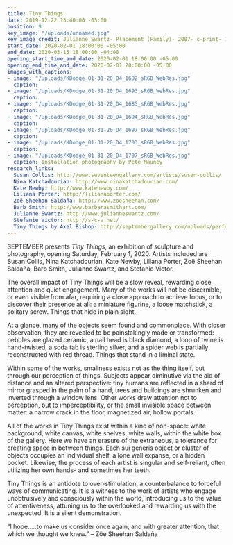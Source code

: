 ```yaml
---
title: Tiny Things
date: 2019-12-22 13:40:00 -05:00
position: 9
key_image: "/uploads/unnamed.jpg"
key_image_credit: Julianne Swartz- Placement (Family)- 2007- c-print- 18 x 28 inches
start_date: 2020-02-01 18:00:00 -05:00
end_date: 2020-03-15 18:00:00 -04:00
opening_start_time_and_date: 2020-02-01 18:00:00 -05:00
opening_end_time_and_date: 2020-02-01 20:00:00 -05:00
images_with_captions:
- image: "/uploads/KDodge_01-31-20_D4_1682_sRGB_WebRes.jpg"
  caption: 
- image: "/uploads/KDodge_01-31-20_D4_1693_sRGB_WebRes.jpg"
  caption: 
- image: "/uploads/KDodge_01-31-20_D4_1685_sRGB_WebRes.jpg"
  caption: 
- image: "/uploads/KDodge_01-31-20_D4_1694_sRGB_WebRes.jpg"
  caption: 
- image: "/uploads/KDodge_01-31-20_D4_1697_sRGB_WebRes.jpg"
  caption: 
- image: "/uploads/KDodge_01-31-20_D4_1703_sRGB_WebRes.jpg"
  caption: 
- image: "/uploads/KDodge_01-31-20_D4_1707_sRGB_WebRes.jpg"
  caption: Installation photography by Pete Mauney
research_links:
  Susan Collis: http://www.seventeengallery.com/artists/susan-collis/
  Nina Katchadourian: http://www.ninakatchadourian.com/
  Kate Newby: http://www.katenewby.com/
  Liliana Porter: http://lilianaporter.com/
  Zoë Sheehan Saldaña: http://www.zoesheehan.com/
  Barb Smith: http://www.barbarasmithart.com/
  Julianne Swartz: http://www.julianneswartz.com/
  Stefanie Victor: http://s-c-v.net/
  Tiny Things by Axel Bishop: http://septembergallery.com/uploads/perfectMatch.pdf
---
```


SEPTEMBER presents *Tiny Things*, an exhibition of sculpture and photography, opening Saturday, February 1, 2020. Artists included are Susan Collis, Nina Katchadourian, Kate Newby, Liliana Porter, Zoë Sheehan Saldaña, Barb Smith, Julianne Swartz, and Stefanie Victor.

The overall impact of Tiny Things will be a slow reveal, rewarding close attention and quiet engagement. Many of the works will not be discernible, or even visible from afar, requiring a close approach to achieve focus, or to discover their presence at all: a miniature figurine, a loose matchstick, a solitary screw. Things that hide in plain sight.

At a glance, many of the objects seem found and commonplace. With closer observation, they are revealed to be painstakingly made or transformed: pebbles are glazed ceramic, a nail head is black diamond, a loop of twine is hand-twisted, a soda tab is sterling silver, and a spider web is partially reconstructed with red thread. Things that stand in a liminal state.

Within some of the works, smallness exists not as the thing itself, but through our perception of things. Subjects appear diminutive via the aid of distance and an altered perspective: tiny humans are reflected in a shard of mirror grasped in the palm of a hand, trees and buildings are shrunken and inverted through a window lens. Other works draw attention not to perception, but to imperceptibility, or the small invisible space between matter: a narrow crack in the floor, magnetized air, hollow portals. 

All of the works in Tiny Things exist within a kind of non-space: white background, white canvas, white shelves, white walls, within the white box of the gallery. Here we have an erasure of the extraneous, a tolerance for creating space in between things. Each sui generis object or cluster of objects occupies an individual shelf, a lone wall expanse, or a hidden pocket. Likewise, the process of each artist is singular and self-reliant, often utilizing her own hands- and sometimes her teeth.

Tiny Things is an antidote to over-stimulation, a counterbalance to forceful ways of communicating. It is a witness to the work of artists who engage unobtrusively and consciously within the world, introducing us to the value of attentiveness, attuning us to the overlooked and rewarding us with the unexpected. It is a silent demonstration.

“I hope…..to make us consider once again, and with greater attention, that which we thought we knew.” – Zöe Sheehan Saldaña